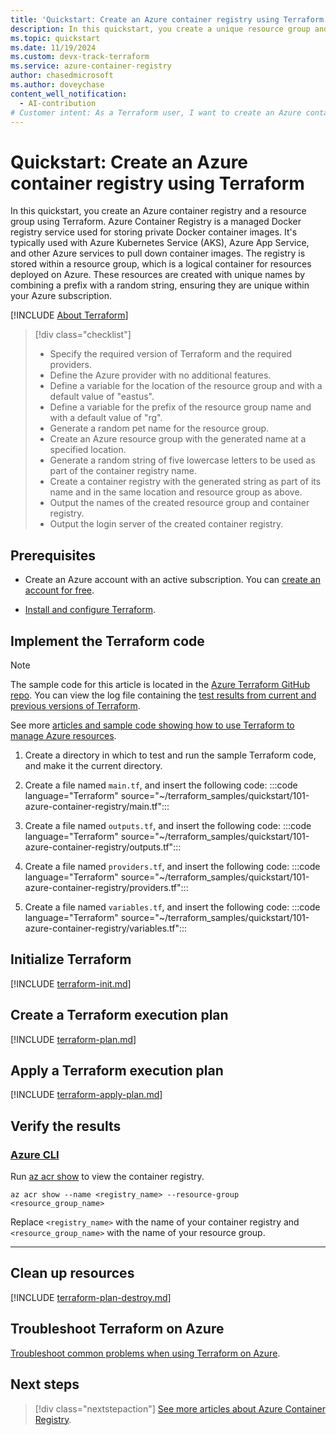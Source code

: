 ```yaml
---
title: 'Quickstart: Create an Azure container registry using Terraform'
description: In this quickstart, you create a unique resource group and an Azure container registry in a specified location using Terraform.
ms.topic: quickstart
ms.date: 11/19/2024
ms.custom: devx-track-terraform
ms.service: azure-container-registry
author: chasedmicrosoft
ms.author: doveychase
content_well_notification: 
  - AI-contribution
# Customer intent: As a Terraform user, I want to create an Azure container registry and resource group, so that I can manage and deploy private Docker container images in my Azure environment.
---
```


# Quickstart: Create an Azure container registry using Terraform

In this quickstart, you create an Azure container registry and a resource group using Terraform. Azure Container Registry is a managed Docker registry service used for storing private Docker container images. It's typically used with Azure Kubernetes Service (AKS), Azure App Service, and other Azure services to pull down container images. The registry is stored within a resource group, which is a logical container for resources deployed on Azure. These resources are created with unique names by combining a prefix with a random string, ensuring they are unique within your Azure subscription.

[!INCLUDE [About Terraform](~/azure-dev-docs-pr/articles/terraform/includes/abstract.md)]

> [!div class="checklist"]
> * Specify the required version of Terraform and the required providers.
> * Define the Azure provider with no additional features.
> * Define a variable for the location of the resource group and with a default value of "eastus".
> * Define a variable for the prefix of the resource group name and with a default value of "rg".
> * Generate a random pet name for the resource group.
> * Create an Azure resource group with the generated name at a specified location.
> * Generate a random string of five lowercase letters to be used as part of the container registry name.
> * Create a container registry with the generated string as part of its name and in the same location and resource group as above.
> * Output the names of the created resource group and container registry.
> * Output the login server of the created container registry.

## Prerequisites

- Create an Azure account with an active subscription. You can [create an account for free](https://azure.microsoft.com/free/?WT.mc_id=A261C142F).

- [Install and configure Terraform](/azure/developer/terraform/quickstart-configure).

## Implement the Terraform code

> [!NOTE]
> The sample code for this article is located in the [Azure Terraform GitHub repo](https://github.com/Azure/terraform/tree/master/quickstart/101-azure-container-registry). You can view the log file containing the [test results from current and previous versions of Terraform](https://github.com/Azure/terraform/tree/master/quickstart/101-azure-container-registry/TestRecord.md).
> 
> See more [articles and sample code showing how to use Terraform to manage Azure resources](/azure/terraform).

1. Create a directory in which to test and run the sample Terraform code, and make it the current directory.

1. Create a file named `main.tf`, and insert the following code:
    :::code language="Terraform" source="~/terraform_samples/quickstart/101-azure-container-registry/main.tf":::

1. Create a file named `outputs.tf`, and insert the following code:
    :::code language="Terraform" source="~/terraform_samples/quickstart/101-azure-container-registry/outputs.tf":::

1. Create a file named `providers.tf`, and insert the following code:
    :::code language="Terraform" source="~/terraform_samples/quickstart/101-azure-container-registry/providers.tf":::

1. Create a file named `variables.tf`, and insert the following code:
    :::code language="Terraform" source="~/terraform_samples/quickstart/101-azure-container-registry/variables.tf":::

## Initialize Terraform

[!INCLUDE [terraform-init.md](~/azure-dev-docs-pr/articles/terraform/includes/terraform-init.md)]

## Create a Terraform execution plan

[!INCLUDE [terraform-plan.md](~/azure-dev-docs-pr/articles/terraform/includes/terraform-plan.md)]

## Apply a Terraform execution plan

[!INCLUDE [terraform-apply-plan.md](~/azure-dev-docs-pr/articles/terraform/includes/terraform-apply-plan.md)]

## Verify the results

### [Azure CLI](#tab/azure-cli)

Run [az acr show](/cli/azure/acr#az-acr-show) to view the container registry.

```azurecli
az acr show --name <registry_name> --resource-group <resource_group_name>
```

Replace `<registry_name>` with the name of your container registry and `<resource_group_name>` with the name of your resource group.

---

## Clean up resources

[!INCLUDE [terraform-plan-destroy.md](~/azure-dev-docs-pr/articles/terraform/includes/terraform-plan-destroy.md)]

## Troubleshoot Terraform on Azure

[Troubleshoot common problems when using Terraform on Azure](/azure/developer/terraform/troubleshoot).

## Next steps

> [!div class="nextstepaction"]
> [See more articles about Azure Container Registry](/search/?terms=Azure%20container%20registry%20and%20terraform).
